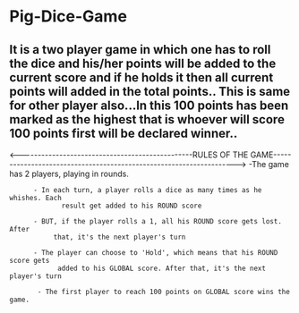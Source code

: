 # Pig-Dice-Game

It is a  two player game in which one has to roll the dice and his/her points will be added to the current score and if he holds it then all current points will added in the total points..
This is same for other player also...In this 100 points has been marked as the highest that is whoever will score 100 points first will be declared winner..
---------------------------------------------------------------------------------------------------------------------------------------------------------------------------

<------------------------------------------------RULES OF THE GAME-------------------------------------------------------------------->
          -The game has 2 players, playing in rounds.
          
          - In each turn, a player rolls a dice as many times as he whishes. Each
                 result get added to his ROUND score
     
          - BUT, if the player rolls a 1, all his ROUND score gets lost. After
               that, it's the next player's turn
      
          - The player can choose to 'Hold', which means that his ROUND score gets
                added to his GLOBAL score. After that, it's the next player's turn
      
           - The first player to reach 100 points on GLOBAL score wins the game.
